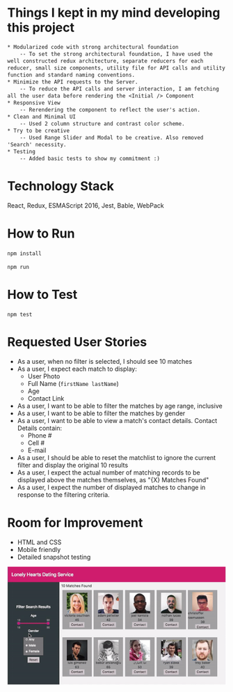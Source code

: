 
Things I kept in my mind developing this project
================================================

    * Modularized code with strong architectural foundation
        -- To set the strong architectural foundation, I have used the well constructed redux architecture, separate reducers for each reducer, small size components, utility file for API calls and utility function and standard naming conventions.
    * Minimize the API requests to the Server.
        -- To reduce the API calls and server interaction, I am fetching all the user data before rendering the <Initial /> Component 
    * Responsive View
        -- Rerendering the component to reflect the user's action. 
    * Clean and Minimal UI
        -- Used 2 column structure and contrast color scheme.
    * Try to be creative
        -- Used Range Slider and Modal to be creative. Also removed 'Search' necessity.
    * Testing
        -- Added basic tests to show my commitment :)

Technology Stack
================
React, Redux, ESMAScript 2016, Jest, Bable, WebPack

How to Run
==========
 `npm install`
 
 `npm run`

How to Test
==========
 `npm test`

Requested User Stories 
======================
* As a user, when no filter is selected, I should see 10 matches
* As a user, I expect each match to display:
    * User Photo
    * Full Name (`firstName lastName`)
    * Age
    * Contact Link
* As a user, I want to be able to filter the matches by age range, inclusive
* As a user, I want to be able to filter the matches by gender
* As a user, I want to be able to view a match's contact details. Contact Details contain:
    * Phone #
    * Cell #
    * E-mail
* As a user, I should be able to reset the matchlist to ignore the current filter and display the original 10 results
* As a user, I expect the actual number of matching records to be displayed above the matches themselves, as "{X} Matches Found"
* As a user, I expect the number of displayed matches to change in response to the filtering criteria.


Room for Improvement
=========
* HTML and CSS
* Mobile friendly
* Detailed snapshot testing


![Scheme](https://github.com/akshaygore06/ReactJS/blob/master/Dating%20Site/sample.gif)
